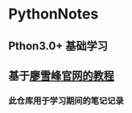 # PythonNotes

## Pthon3.0+ 基础学习
## 基于[廖雪峰官网的教程](https://www.liaoxuefeng.com/wiki/0014316089557264a6b348958f449949df42a6d3a2e542c000/001431658624177ea4f8fcb06bc4d0e8aab2fd7aa65dd95000)

### 此仓库用于学习期间的笔记记录
